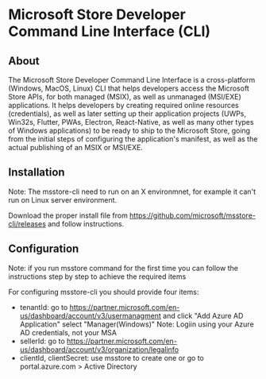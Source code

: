 # Microsoft Store Developer Command Line Interface (CLI)

## About
The Microsoft Store Developer Command Line Interface is a cross-platform (Windows, MacOS, Linux) CLI that helps developers access the Microsoft Store APIs, for both managed (MSIX), as well as unmanaged (MSI/EXE) applications. It helps developers by creating required online resources (credentials), as well as later setting up their application projects (UWPs, Win32s, Flutter, PWAs, Electron, React-Native, as well as many other types of Windows applications) to be ready to ship to the Microsoft Store, going from the initial steps of configuring the application's manifest, as well as the actual publishing of an MSIX or MSI/EXE.

## Installation
Note: The msstore-cli need to run on an X environmnet, for example it can't run on Linux server environment.

Download the proper install file from https://github.com/microsoft/msstore-cli/releases and follow instructions.

## Configuration
Note: if you run msstore command for the first time you can follow the instructions step by step to achieve the required items

For configuring msstore-cli you should provide four items:
- tenantId: 
    go to https://partner.microsoft.com/en-us/dashboard/account/v3/usermanagment and click "Add Azure AD Application" select "Manager(Windows)"
    Note: Logiin using your Azure AD credentials, not your MSA
- sellerId: 
    go to https://partner.microsoft.com/en-us/dashboard/account/v3/organization/legalinfo
- clientId, clientSecret:
    use msstore to create one or go to portal.azure.com > Active Directory
